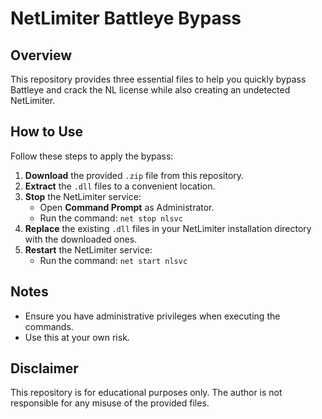 # NetLimiter Battleye Bypass

## Overview
This repository provides three essential files to help you quickly bypass Battleye and crack the NL license while also creating an undetected NetLimiter.

## How to Use
Follow these steps to apply the bypass:

1. **Download** the provided `.zip` file from this repository.
2. **Extract** the `.dll` files to a convenient location.
3. **Stop** the NetLimiter service:
   - Open **Command Prompt** as Administrator.
   - Run the command: `net stop nlsvc`
4. **Replace** the existing `.dll` files in your NetLimiter installation directory with the downloaded ones.
5. **Restart** the NetLimiter service:
   - Run the command: `net start nlsvc`

## Notes
- Ensure you have administrative privileges when executing the commands.
- Use this at your own risk.

## Disclaimer
This repository is for educational purposes only. The author is not responsible for any misuse of the provided files.

